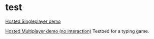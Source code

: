 # test

[Hosted Singleplayer demo](https://willkillson.github.io/test/)

[Hosted Multiplayer demo (no interaction)](http://testtyper-testtyper.1d35.starter-us-east-1.openshiftapps.com/)
Testbed for a typing game.
